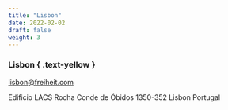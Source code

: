 ```yaml
---
title: "Lisbon"
date: 2022-02-02
draft: false
weight: 3
---
```


### Lisbon { .text-yellow }

[lisbon@freiheit.com](mailto:lisbon@freiheit.com)

Edificio LACS 
Rocha Conde de Óbidos 
1350-352 Lisbon 
Portugal